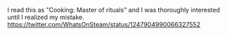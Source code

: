 I read this as "Cooking: Master of rituals" and I was thoroughly interested until I realized my mistake. https://twitter.com/WhatsOnSteam/status/1247904990066327552